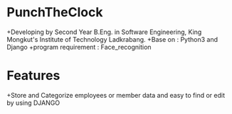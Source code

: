 # PunchTheClock
+Developing by Second Year B.Eng. in Software Engineering, King Mongkut's Institute of Technology Ladkrabang.
+Base on : Python3 and Django
+program requirement : Face_recognition
# Features
+Store and Categorize employees or member data and easy to find or edit by using DJANGO

